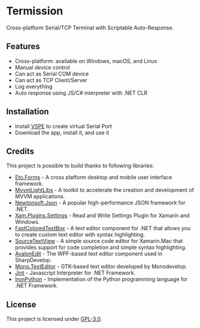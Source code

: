 ﻿# Termission

Cross-platform Serial/TCP Terminal with Scriptable Auto-Response.

## Features

- Cross-platform: available on Windows, macOS, and Linux
- Manual device control
- Can act as Serial COM device
- Can act as TCP Client/Server
- Log everything
- Auto response using JS/C# interpreter with .NET CLR

## Installation

- Install [VSPE](http://www.eterlogic.com/Products.VSPE.html) to create virtual Serial Port
- Download the app, install it, and use it

## Credits

This project is possible to build thanks to following libraries:

- [Eto.Forms](https://github.com/picoe/Eto) - A cross platform desktop and mobile user interface framework.
- [MvvmLightLibs](https://github.com/lbugnion/mvvmlight) - A toolkit to accelerate the creation and development of MVVM applications.
- [Newtonsoft.Json](https://github.com/JamesNK/Newtonsoft.Json) - A popular high-performance JSON framework for .NET.
- [Xam.Plugins.Settings](https://github.com/jamesmontemagno/SettingsPlugin) - Read and Write Settings Plugin for Xamarin and Windows.
- [FastColoredTextBox](https://github.com/PavelTorgashov/FastColoredTextBox) - A text editor component for .NET that allows you to create custom text editor with syntax highlighting.
- [SourceTextView](https://github.com/xamarin/mac-samples/tree/master/SourceWriter) - A simple source code editor for Xamarin.Mac that provides support for code completion and simple syntax highlighting.
- [AvalonEdit](https://github.com/icsharpcode/AvalonEdit) - The WPF-based text editor component used in SharpDevelop.
- [Mono.TextEditor](https://github.com/mono/monodevelop/tree/monodevelop-6.3.0.864/main/src/core/Mono.Texteditor) - GTK-based text editor developed by Monodevelop.
- [Jint](https://github.com/sebastienros/jint) - Javascript Interpreter for .NET Framework.
- [IronPython](https://github.com/IronLanguages/ironpython2) - Implementation of the Python programming language for .NET Framework.

## License

This project is licensed under [GPL-3.0](https://github.com/junian/termission/blob/master/LICENSE).
